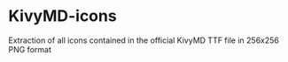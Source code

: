 # KivyMD-icons
Extraction of all icons contained in the official KivyMD TTF file in 256x256 PNG format
